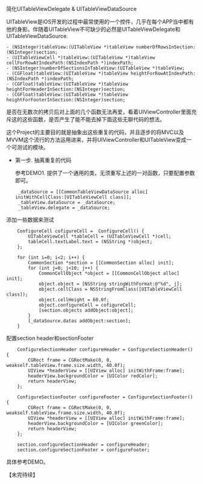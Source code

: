 简化UITableViewDelegate & UITableViewDataSource


UITableView是iOS开发的过程中最常使用的一个控件，几乎在每个APP当中都有他的身影。伴随着UITableView不可缺少的必然是UITableViewDelegate和UITableViewDataSource.

    - (NSInteger)tableView:(UITableView *)tableView numberOfRowsInSection:(NSInteger)section;
    - (UITableViewCell *)tableView:(UITableView *)tableView cellForRowAtIndexPath:(NSIndexPath *)indexPath;
    - (NSInteger)numberOfSectionsInTableView:(UITableView *)tableView;
    - (CGFloat)tableView:(UITableView *)tableView heightForRowAtIndexPath:(NSIndexPath *)indexPath;
    - (CGFloat)tableView:(UITableView *)tableView heightForHeaderInSection:(NSInteger)section;
    - (CGFloat)tableView:(UITableView *)tableView heightForFooterInSection:(NSInteger)section;


是否在无数次的拷贝后对上面的几个函数无法再爱，看着UIViewController里面充斥这的这些函数，是否产生了能不能去掉下面这些无聊代码的想法。

这个Project的主要目的就是抽象出这些重复的代码，并且逐步的将MVC以及MVVM这个流行的方法运用进来，并将UIViewController和UITableView变成一个可测试的模块。

 - 第一步. 抽离重复的代码

	参考DEMO1. 提供了一个通用的类，无须重写上述的一对函数，只要配置参数即可。
	

        _dataSource = [[CommonTableViewDataSource alloc] initWithCellClass:[UITableViewCell class]];
        _tableView.dataSource = _dataSource;
        _tableView.delegate = _dataSource;

 添加一些数据来测试

        ConfigureCell cofigureCell =  ConfigureCell() {
            UITableViewCell *tableCell = (UITableViewCell *)cell;          
            tableCell.textLabel.text = (NSString *)object;
        };
            
        for (int i=0; i<2; i++) {
            CommonSection *section = [[CommonSection alloc] init];
            for (int j=0; j<10; j++) {
                CommonCellObject *object = [[CommonCellObject alloc] init];
                object.object = [NSString stringWithFormat:@"%d", j];          
                object.cellClass = NSStringFromClass([UITableViewCell class]);
                object.cellHeight = 60.0f;
                object.configureCell = cofigureCell;
                [section.objects addObject:object];
            }
            [_dataSource.datas addObject:section];
        }
配置section header和sectionFooter

        ConfigureSectionHeader configureHeader = ConfigureSectionHeader() {
            CGRect frame = CGRectMake(0, 0, weakself.tableView.frame.size.width, 40.0f);
            UIView *headerView = [[UIView alloc] initWithFrame:frame];
            headerView.backgroundColor = [UIColor redColor];
            return headerView;
        };
        
        ConfigureSectionFooter configureFooter = ConfigureSectionFooter() {
            CGRect frame = CGRectMake(0, 0, weakself.tableView.frame.size.width, 40.0f);
            UIView *headerView = [[UIView alloc] initWithFrame:frame];
            headerView.backgroundColor = [UIColor greenColor];
            return headerView;
        };
        
        section.configureSectionHeader = configureHeader;
        section.configureSectionFooter = configureFooter;
        
  
  具体参考DEMO。
  
  【未完待续】

